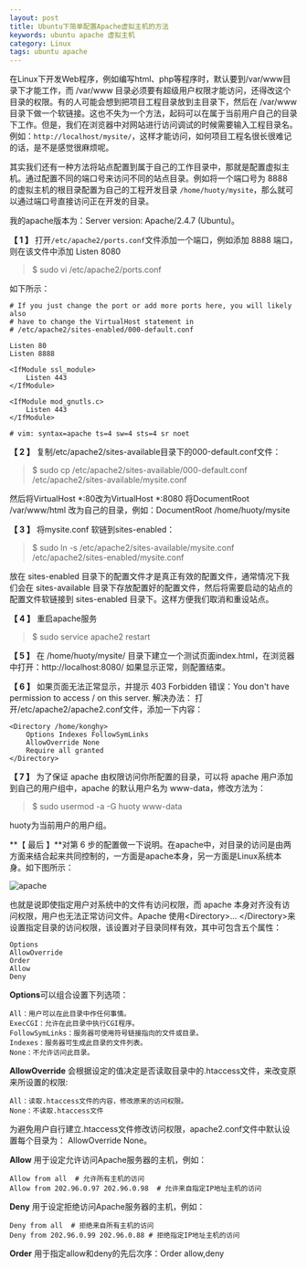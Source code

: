 ```yaml
---
layout: post
title: Ubuntu下简单配置Apache虚拟主机的方法
keywords: ubuntu apache 虚拟主机
category: Linux
tags: ubuntu apache
---
```


在Linux下开发Web程序，例如编写html、php等程序时，默认要到/var/www目录下才能工作，而 /var/www 目录必须要有超级用户权限才能访问，还得改这个目录的权限。有的人可能会想到把项目工程目录放到主目录下，然后在 /var/www 目录下做一个软链接。这也不失为一个方法，起码可以在属于当前用户自己的目录下工作。但是，我们在浏览器中对网站进行访问调试的时候需要输入工程目录名。例如：`http://localhost/mysite/`，这样才能访问，如何项目工程名很长很难记的话，是不是感觉很麻烦呢。

其实我们还有一种方法将站点配置到属于自己的工作目录中，那就是配置虚拟主机。通过配置不同的端口号来访问不同的站点目录。例如将一个端口号为 8888 的虚拟主机的根目录配置为自己的工程开发目录 `/home/huoty/mysite`，那么就可以通过端口号直接访问正在开发的目录。

我的apache版本为：Server version: Apache/2.4.7 (Ubuntu)。

**【 1 】** 打开`/etc/apache2/ports.conf`文件添加一个端口，例如添加 8888 端口，则在该文件中添加 Listen 8080

> $ sudo vi /etc/apache2/ports.conf

如下所示：

```
# If you just change the port or add more ports here, you will likely also
# have to change the VirtualHost statement in
# /etc/apache2/sites-enabled/000-default.conf

Listen 80
Listen 8888

<IfModule ssl_module>
    Listen 443
</IfModule>

<IfModule mod_gnutls.c>
    Listen 443
</IfModule>

# vim: syntax=apache ts=4 sw=4 sts=4 sr noet
```

**【 2 】** 复制/etc/apache2/sites-available目录下的000-default.conf文件：

> $ sudo cp /etc/apache2/sites-available/000-default.conf /etc/apache2/sites-available/mysite.conf

然后将VirtualHost *:80改为VirtualHost *:8080
将DocumentRoot /var/www/html 改为自己的目录，例如：DocumentRoot /home/huoty/mysite

**【 3 】** 将mysite.conf 软链到sites-enabled：

> $ sudo ln -s /etc/apache2/sites-available/mysite.conf /etc/apache2/sites-enabled/mysite.conf

放在 sites-enabled 目录下的配置文件才是真正有效的配置文件，通常情况下我们会在 sites-available 目录下存放配置好的配置文件，然后将需要启动的站点的配置文件软链接到 sites-enabled 目录下。这样方便我们取消和重设站点。

**【 4 】** 重启apache服务

> $ sudo service apache2 restart

**【 5 】** 在 /home/huoty/mysite/ 目录下建立一个测试页面index.html，在浏览器中打开：http://localhost:8080/ 如果显示正常，则配置结束。

**【 6 】** 如果页面无法正常显示，并提示 403  Forbidden 错误：You don't have permission to access / on this server.
解决办法： 打开/etc/apache2/apache2.conf文件，添加一下内容：

```
<Directory /home/konghy>
    Options Indexes FollowSymLinks
    AllowOverride None
    Require all granted
</Directory>
```

**【 7 】** 为了保证 apache 由权限访问你所配置的目录，可以将 apache 用户添加到自己的用户组中，apache 的默认用户名为 www-data，修改方法为：

> $ sudo usermod -a -G huoty www-data

huoty为当前用户的用户组。

**【 最后 】**对第 6 步的配置做一下说明。在apache中，对目录的访问是由两方面来结合起来共同控制的，一方面是apache本身，另一方面是Linux系统本身。如下图所示：

![apache](http://ww3.sinaimg.cn/mw690/c3c88275jw1euptdkg7g1j20eu0cuab3.jpg)

也就是说即使指定用户对系统中的文件有访问权限，而 apache 本身对齐没有访问权限，用户也无法正常访问文件。Apache 使用&lt;Directory&gt;… &lt;/Directory&gt;来设置指定目录的访问权限，该设置对子目录同样有效，其中可包含五个属性：

```
Options
AllowOverride
Order
Allow
Deny
```

**Options**可以组合设置下列选项：

```
All：用户可以在此目录中作任何事情。
ExecCGI：允许在此目录中执行CGI程序。
FollowSymLinks：服务器可使用符号链接指向的文件或目录。
Indexes：服务器可生成此目录的文件列表。
None：不允许访问此目录。
```

**AllowOverride** 会根据设定的值决定是否读取目录中的.htaccess文件，来改变原来所设置的权限:

```
All：读取.htaccess文件的内容，修改原来的访问权限。
None：不读取.htaccess文件
```

为避免用户自行建立.htaccess文件修改访问权限，apache2.conf文件中默认设置每个目录为： AllowOverride None。

**Allow** 用于设定允许访问Apache服务器的主机，例如：

```
Allow from all  # 允许所有主机的访问
Allow from 202.96.0.97 202.96.0.98  # 允许来自指定IP地址主机的访问
```

**Deny** 用于设定拒绝访问Apache服务器的主机，例如：

```
Deny from all  # 拒绝来自所有主机的访问
Deny from 202.96.0.99 202.96.0.88 # 拒绝指定IP地址主机的访问
```

**Order** 用于指定allow和deny的先后次序：Order allow,deny
